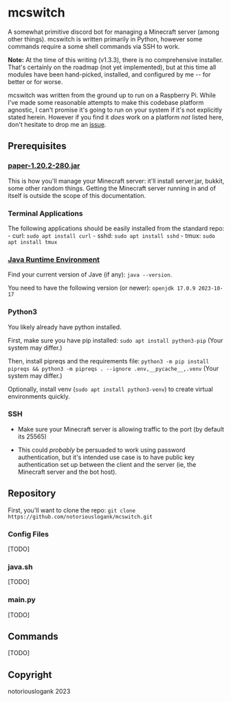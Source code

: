 # mcswitch

A somewhat primitive discord bot for managing a Minecraft server (among other things).  mcswitch is written primarily in Python, however some commands require a some shell commands via SSH to work.

**Note:**
At the time of this writing (v1.3.3), there is no comprehensive installer.  That's certainly on the roadmap (not yet implemented), but at this time all modules have been hand-picked, installed, and configured by me -- for better or for worse.

mcswitch was written from the ground up to run on a Raspberry Pi.  While I've made some reasonable attempts to make this codebase platform agnostic, I can't promise it's going to run on your system if it's not explicitly stated herein.  However if you find it *does* work on a platform *not* listed here, don't hesitate to drop me an [issue](https://github.com/notoriouslogank/mcswitch/issues).

## Prerequisites

### [paper-1.20.2-280.jar](https://papermc.io/)

This is how you'll manage your Minecraft server: it'll install server.jar, bukkit, some other random things.  Getting the Minecraft server running in and of itself is outside the scope of this documentation.

### Terminal Applications

The following applications should be easily installed from the standard repo:
    - curl: ``sudo apt install curl``
    - sshd: ``sudo apt install sshd``
    - tmux: ``sudo apt install tmux``

### [Java Runtime Environment](https://ubuntu.com/tutorials/install-jre#1-overview)

Find your current version of Jave (if any): ``java --version``.

You need to have the following version (or newer): ``openjdk 17.0.9 2023-10-17``

### Python3

You likely already have python installed. 

First, make sure you have pip installed: ``sudo apt install python3-pip`` (Your system may differ.)

Then, install pipreqs and the requirements file: ``python3 -m pip install pipreqs && python3 -m pipreqs . --ignore .env,__pycache__,.venv`` (Your system may differ.)

Optionally, install venv (``sudo apt install python3-venv``) to create virtual environments quickly.

### SSH

- Make sure your Minecraft server is allowing traffic to the port (by default its 25565)

- This could *probably* be persuaded to work using password authentication, but it's intended use case is to have public key authentication set up between the client and the server (ie, the Minecraft server and the bot host).

## Repository

First, you'll want to clone the repo: ``git clone https://github.com/notoriouslogank/mcswitch.git``

### Config Files

[TODO]

### java.sh

[TODO]

### main.py

[TODO]

## Commands

[TODO]

## Copyright

notoriouslogank 2023
